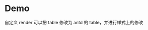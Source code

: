 # Demo

自定义 render 可以把 table 修改为 antd 的 table，并进行样式上的修改

<code src="./demos/preview.tsx" background="var(--main-bg-color)" title="编辑器"></code>

<code src="./demos/readonly.tsx" background="var(--main-bg-color)" title="只读模式"></code>
